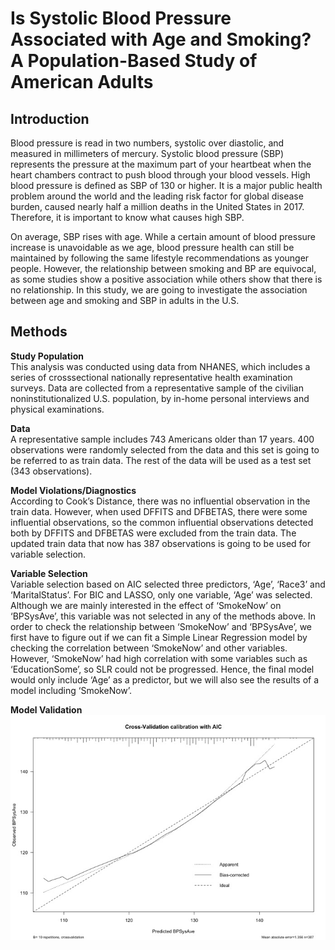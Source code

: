 # Is Systolic Blood Pressure Associated with Age and Smoking? A Population-Based Study of American Adults

## Introduction

Blood pressure is read in two numbers, systolic over diastolic, and measured in
millimeters of mercury. Systolic blood pressure (SBP) represents the pressure at the maximum
part of your heartbeat when the heart chambers contract to push blood through your blood
vessels. High blood pressure is defined as SBP of 130 or higher. It is a major public health
problem around the world and the leading risk factor for global disease burden, caused nearly
half a million deaths in the United States in 2017. Therefore, it is important to know what
causes high SBP.


On average, SBP rises with age. While a certain amount of blood pressure increase is
unavoidable as we age, blood pressure health can still be maintained by following the same
lifestyle recommendations as younger people. However, the relationship between smoking and
BP are equivocal, as some studies show a positive association while others show that there is no
relationship. In this study, we are going to investigate the association between age and smoking
and SBP in adults in the U.S.

## Methods

**Study Population**\
This analysis was conducted using data from NHANES, which includes a series of crosssectional
nationally representative health examination surveys. Data are collected from a
representative sample of the civilian noninstitutionalized U.S. population, by in-home personal
interviews and physical examinations.

**Data**\
A representative sample includes 743 Americans older than 17 years. 400 observations were
randomly selected from the data and this set is going to be referred to as train data. The rest of
the data will be used as a test set (343 observations).

**Model Violations/Diagnostics**\
According to Cook’s Distance, there was no influential observation in the train data. However,
when used DFFITS and DFBETAS, there were some influential observations, so the common influential observations detected both by DFFITS and DFBETAS were excluded from the train data. The updated train data that now has 387 observations is going to be used for variable selection.

**Variable Selection**\
Variable selection based on AIC selected three predictors, ‘Age’, ‘Race3’ and ‘MaritalStatus’.
For BIC and LASSO, only one variable, ‘Age’ was selected. Although we are mainly interested
in the effect of ‘SmokeNow’ on ‘BPSysAve’, this variable was not selected in any of the
methods above. In order to check the relationship between ‘SmokeNow’ and ‘BPSysAve’, we
first have to figure out if we can fit a Simple Linear Regression model by checking the
correlation between ‘SmokeNow’ and other variables. However, ‘SmokeNow’ had high
correlation with some variables such as ‘EducationSome’, so SLR could not be progressed.
Hence, the final model would only include ‘Age’ as a predictor, but we will also see the results
of a model including ‘SmokeNow’.

**Model Validation**\
![](https://github.com/hb-racheloh/systolic_blood_pressure/blob/main/Cross-Validation%20calibration%20with%20AIC.jpg)
